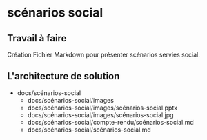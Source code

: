 # scénarios social
## Travail à faire 
Création Fichier Markdown pour présenter scénarios servies social.

## L'architecture de solution 
- docs/scénarios-social
  - docs/scénarios-social/images
  - docs/scénarios-social/images/scénarios-social.pptx
  - docs/scénarios-social/images/scénarios-social.jpg
  - docs/scénarios-social/compte-rendu/scénarios-social.md
  - docs/scénarios-social/scénarios-social.md